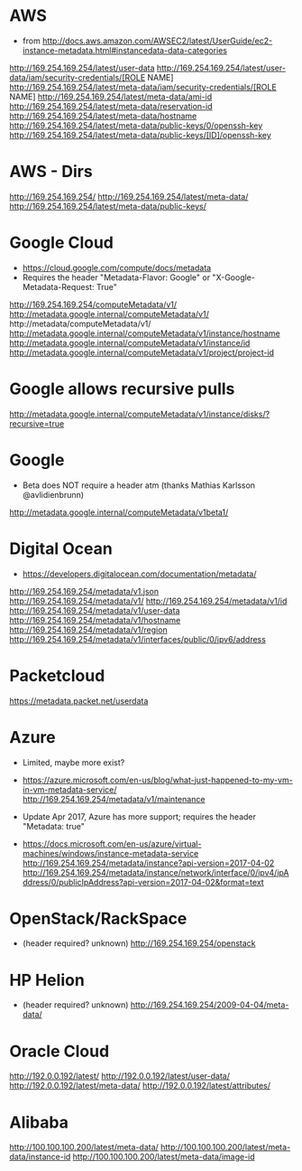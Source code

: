 # AWS
- from http://docs.aws.amazon.com/AWSEC2/latest/UserGuide/ec2-instance-metadata.html#instancedata-data-categories

http://169.254.169.254/latest/user-data
http://169.254.169.254/latest/user-data/iam/security-credentials/[ROLE NAME]
http://169.254.169.254/latest/meta-data/iam/security-credentials/[ROLE NAME]
http://169.254.169.254/latest/meta-data/ami-id
http://169.254.169.254/latest/meta-data/reservation-id
http://169.254.169.254/latest/meta-data/hostname
http://169.254.169.254/latest/meta-data/public-keys/0/openssh-key
http://169.254.169.254/latest/meta-data/public-keys/[ID]/openssh-key

# AWS - Dirs 

http://169.254.169.254/
http://169.254.169.254/latest/meta-data/
http://169.254.169.254/latest/meta-data/public-keys/

# Google Cloud
-  https://cloud.google.com/compute/docs/metadata
- Requires the header "Metadata-Flavor: Google" or "X-Google-Metadata-Request: True"

http://169.254.169.254/computeMetadata/v1/
http://metadata.google.internal/computeMetadata/v1/
http://metadata/computeMetadata/v1/
http://metadata.google.internal/computeMetadata/v1/instance/hostname
http://metadata.google.internal/computeMetadata/v1/instance/id
http://metadata.google.internal/computeMetadata/v1/project/project-id

# Google allows recursive pulls 
http://metadata.google.internal/computeMetadata/v1/instance/disks/?recursive=true

# Google
-  Beta does NOT require a header atm (thanks Mathias Karlsson @avlidienbrunn)

http://metadata.google.internal/computeMetadata/v1beta1/

# Digital Ocean
- https://developers.digitalocean.com/documentation/metadata/

http://169.254.169.254/metadata/v1.json
http://169.254.169.254/metadata/v1/ 
http://169.254.169.254/metadata/v1/id
http://169.254.169.254/metadata/v1/user-data
http://169.254.169.254/metadata/v1/hostname
http://169.254.169.254/metadata/v1/region
http://169.254.169.254/metadata/v1/interfaces/public/0/ipv6/address

# Packetcloud

https://metadata.packet.net/userdata

# Azure
- Limited, maybe more exist?
- https://azure.microsoft.com/en-us/blog/what-just-happened-to-my-vm-in-vm-metadata-service/
http://169.254.169.254/metadata/v1/maintenance

- Update Apr 2017, Azure has more support; requires the header "Metadata: true"
- https://docs.microsoft.com/en-us/azure/virtual-machines/windows/instance-metadata-service
http://169.254.169.254/metadata/instance?api-version=2017-04-02
http://169.254.169.254/metadata/instance/network/interface/0/ipv4/ipAddress/0/publicIpAddress?api-version=2017-04-02&format=text

# OpenStack/RackSpace 
- (header required? unknown)
http://169.254.169.254/openstack

# HP Helion 
- (header required? unknown)
http://169.254.169.254/2009-04-04/meta-data/ 

# Oracle Cloud
http://192.0.0.192/latest/
http://192.0.0.192/latest/user-data/
http://192.0.0.192/latest/meta-data/
http://192.0.0.192/latest/attributes/

# Alibaba
http://100.100.100.200/latest/meta-data/
http://100.100.100.200/latest/meta-data/instance-id
http://100.100.100.200/latest/meta-data/image-id
